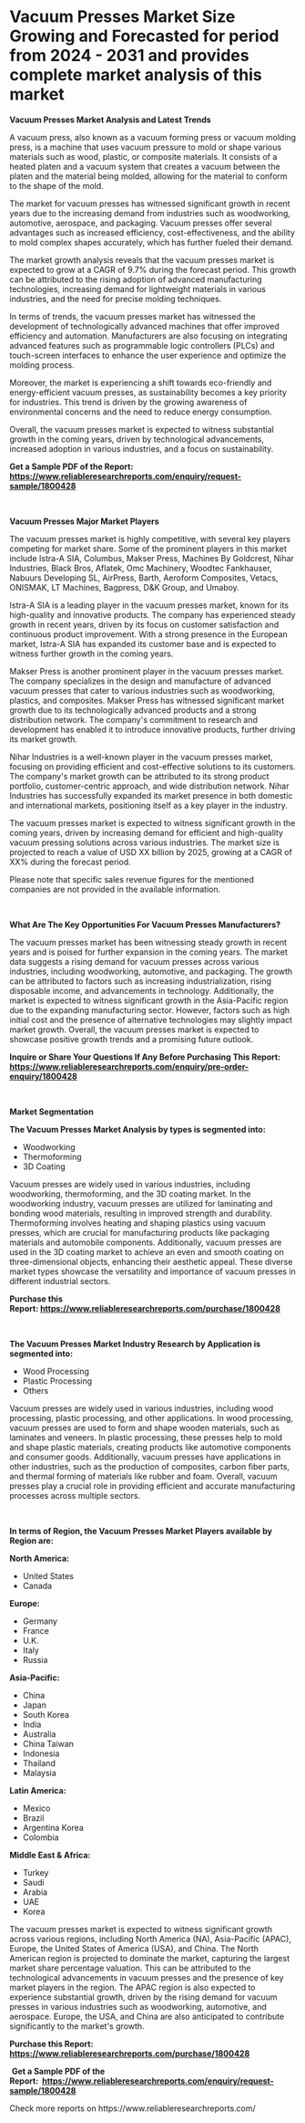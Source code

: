 <p><h1>Vacuum Presses Market Size Growing and Forecasted for period from 2024 - 2031 and provides complete market analysis of this market</h1></p><p><strong>Vacuum Presses Market Analysis and Latest Trends</strong></p>
<p><p>A vacuum press, also known as a vacuum forming press or vacuum molding press, is a machine that uses vacuum pressure to mold or shape various materials such as wood, plastic, or composite materials. It consists of a heated platen and a vacuum system that creates a vacuum between the platen and the material being molded, allowing for the material to conform to the shape of the mold.</p><p>The market for vacuum presses has witnessed significant growth in recent years due to the increasing demand from industries such as woodworking, automotive, aerospace, and packaging. Vacuum presses offer several advantages such as increased efficiency, cost-effectiveness, and the ability to mold complex shapes accurately, which has further fueled their demand.</p><p>The market growth analysis reveals that the vacuum presses market is expected to grow at a CAGR of 9.7% during the forecast period. This growth can be attributed to the rising adoption of advanced manufacturing technologies, increasing demand for lightweight materials in various industries, and the need for precise molding techniques.</p><p>In terms of trends, the vacuum presses market has witnessed the development of technologically advanced machines that offer improved efficiency and automation. Manufacturers are also focusing on integrating advanced features such as programmable logic controllers (PLCs) and touch-screen interfaces to enhance the user experience and optimize the molding process.</p><p>Moreover, the market is experiencing a shift towards eco-friendly and energy-efficient vacuum presses, as sustainability becomes a key priority for industries. This trend is driven by the growing awareness of environmental concerns and the need to reduce energy consumption.</p><p>Overall, the vacuum presses market is expected to witness substantial growth in the coming years, driven by technological advancements, increased adoption in various industries, and a focus on sustainability.</p></p>
<p><strong>Get a Sample PDF of the Report:&nbsp; <a href="https://www.reliableresearchreports.com/enquiry/request-sample/1800428">https://www.reliableresearchreports.com/enquiry/request-sample/1800428</a></strong></p>
<p>&nbsp;</p>
<p><strong>Vacuum Presses Major Market Players</strong></p>
<p><p>The vacuum presses market is highly competitive, with several key players competing for market share. Some of the prominent players in this market include Istra-A SIA, Columbus, Makser Press, Machines By Goldcrest, Nihar Industries, Black Bros, Aflatek, Omc Machinery, Woodtec Fankhauser, Nabuurs Developing SL, AirPress, Barth, Aeroform Composites, Vetacs, ONISMAK, LT Machines, Bagpress, D&K Group, and Umaboy.</p><p>Istra-A SIA is a leading player in the vacuum presses market, known for its high-quality and innovative products. The company has experienced steady growth in recent years, driven by its focus on customer satisfaction and continuous product improvement. With a strong presence in the European market, Istra-A SIA has expanded its customer base and is expected to witness further growth in the coming years.</p><p>Makser Press is another prominent player in the vacuum presses market. The company specializes in the design and manufacture of advanced vacuum presses that cater to various industries such as woodworking, plastics, and composites. Makser Press has witnessed significant market growth due to its technologically advanced products and a strong distribution network. The company's commitment to research and development has enabled it to introduce innovative products, further driving its market growth.</p><p>Nihar Industries is a well-known player in the vacuum presses market, focusing on providing efficient and cost-effective solutions to its customers. The company's market growth can be attributed to its strong product portfolio, customer-centric approach, and wide distribution network. Nihar Industries has successfully expanded its market presence in both domestic and international markets, positioning itself as a key player in the industry.</p><p>The vacuum presses market is expected to witness significant growth in the coming years, driven by increasing demand for efficient and high-quality vacuum pressing solutions across various industries. The market size is projected to reach a value of USD XX billion by 2025, growing at a CAGR of XX% during the forecast period.</p><p>Please note that specific sales revenue figures for the mentioned companies are not provided in the available information.</p></p>
<p>&nbsp;</p>
<p><strong>What Are The Key Opportunities For Vacuum Presses Manufacturers?</strong></p>
<p><p>The vacuum presses market has been witnessing steady growth in recent years and is poised for further expansion in the coming years. The market data suggests a rising demand for vacuum presses across various industries, including woodworking, automotive, and packaging. The growth can be attributed to factors such as increasing industrialization, rising disposable income, and advancements in technology. Additionally, the market is expected to witness significant growth in the Asia-Pacific region due to the expanding manufacturing sector. However, factors such as high initial cost and the presence of alternative technologies may slightly impact market growth. Overall, the vacuum presses market is expected to showcase positive growth trends and a promising future outlook.</p></p>
<p><strong>Inquire or Share Your Questions If Any Before Purchasing This Report: <a href="https://www.reliableresearchreports.com/enquiry/pre-order-enquiry/1800428">https://www.reliableresearchreports.com/enquiry/pre-order-enquiry/1800428</a></strong></p>
<p>&nbsp;</p>
<p><strong>Market Segmentation</strong></p>
<p><strong>The Vacuum Presses Market Analysis by types is segmented into:</strong></p>
<p><ul><li>Woodworking</li><li>Thermoforming</li><li>3D Coating</li></ul></p>
<p><p>Vacuum presses are widely used in various industries, including woodworking, thermoforming, and the 3D coating market. In the woodworking industry, vacuum presses are utilized for laminating and bonding wood materials, resulting in improved strength and durability. Thermoforming involves heating and shaping plastics using vacuum presses, which are crucial for manufacturing products like packaging materials and automobile components. Additionally, vacuum presses are used in the 3D coating market to achieve an even and smooth coating on three-dimensional objects, enhancing their aesthetic appeal. These diverse market types showcase the versatility and importance of vacuum presses in different industrial sectors.</p></p>
<p><strong>Purchase this Report:&nbsp;<a href="https://www.reliableresearchreports.com/purchase/1800428">https://www.reliableresearchreports.com/purchase/1800428</a></strong></p>
<p>&nbsp;</p>
<p><strong>The Vacuum Presses Market Industry Research by Application is segmented into:</strong></p>
<p><ul><li>Wood Processing</li><li>Plastic Processing</li><li>Others</li></ul></p>
<p><p>Vacuum presses are widely used in various industries, including wood processing, plastic processing, and other applications. In wood processing, vacuum presses are used to form and shape wooden materials, such as laminates and veneers. In plastic processing, these presses help to mold and shape plastic materials, creating products like automotive components and consumer goods. Additionally, vacuum presses have applications in other industries, such as the production of composites, carbon fiber parts, and thermal forming of materials like rubber and foam. Overall, vacuum presses play a crucial role in providing efficient and accurate manufacturing processes across multiple sectors.</p></p>
<p>&nbsp;</p>
<p><strong>In terms of Region, the Vacuum Presses Market Players available by Region are:</strong></p>
<p>
    <p> <strong> North America: </strong>
        <ul>
            <li>United States</li>
            <li>Canada</li>
        </ul>
        </p> 
    <p> <strong> Europe: </strong>
        <ul>
            <li>Germany</li>
            <li>France</li>
            <li>U.K.</li>
            <li>Italy</li>
            <li>Russia</li>
        </ul>
        </p> 
    <p> <strong> Asia-Pacific: </strong>
        <ul>
            <li>China</li>
            <li>Japan</li>
            <li>South Korea</li>
            <li>India</li>
            <li>Australia</li>
            <li>China Taiwan</li>
            <li>Indonesia</li>
            <li>Thailand</li>
            <li>Malaysia</li>
        </ul>
        </p> 
    <p> <strong> Latin America: </strong>
        <ul>
            <li>Mexico</li>
            <li>Brazil</li>
            <li>Argentina Korea</li>
            <li>Colombia</li>
        </ul>
        </p> 
    <p> <strong> Middle East & Africa: </strong>
        <ul>
            <li>Turkey</li>
            <li>Saudi</li>
            <li>Arabia</li>
            <li>UAE</li>
            <li>Korea</li>
        </ul>
    </p>
    </p>
<p><p>The vacuum presses market is expected to witness significant growth across various regions, including North America (NA), Asia-Pacific (APAC), Europe, the United States of America (USA), and China. The North American region is projected to dominate the market, capturing the largest market share percentage valuation. This can be attributed to the technological advancements in vacuum presses and the presence of key market players in the region. The APAC region is also expected to experience substantial growth, driven by the rising demand for vacuum presses in various industries such as woodworking, automotive, and aerospace. Europe, the USA, and China are also anticipated to contribute significantly to the market's growth.</p></p>
<p><strong>Purchase this Report: <a href="https://www.reliableresearchreports.com/purchase/1800428">https://www.reliableresearchreports.com/purchase/1800428</a></strong></p>
<p>&nbsp;<strong>Get a Sample PDF of the Report:&nbsp;&nbsp;<a href="https://www.reliableresearchreports.com/enquiry/request-sample/1800428">https://www.reliableresearchreports.com/enquiry/request-sample/1800428</a></strong></p>
<p><strong></strong></p>
<p>Check more reports on https://www.reliableresearchreports.com/</p>